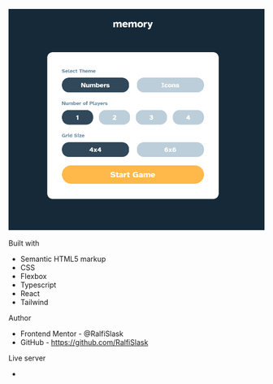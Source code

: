 ![Memory-Game](./preview.png)


Built with

- Semantic HTML5 markup
- CSS
- Flexbox
- Typescript
- React
- Tailwind

Author

- Frontend Mentor - @RalfiSlask
- GitHub - https://github.com/RalfiSlask

Live server

- 

